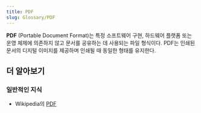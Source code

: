```yaml
---
title: PDF
slug: Glossary/PDF
---
```

**PDF** (Portable Document Format)는 특정 소프트웨어 구현, 하드웨어 플랫폼 또는 운영 체제에 의존하지 않고 문서를 공유하는 데 사용되는 파일 형식이다. PDF는 인쇄된 문서의 디지털 이미지를 제공하며 인쇄될 때 동일한 형태를 유지한다.

## 더 알아보기

### 일반적인 지식

- Wikipedia의 [PDF](https://ko.wikipedia.org/wiki/PDF)
